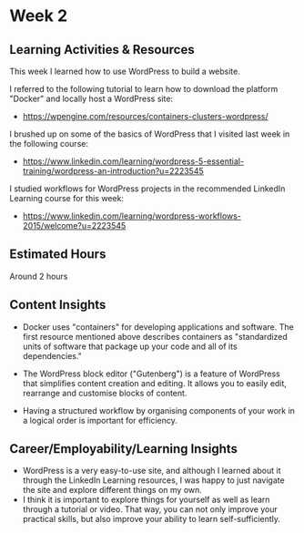 # Week 2

## Learning Activities & Resources
This week I learned how to use WordPress to build a website.

I referred to the following tutorial to learn how to download the platform "Docker" and locally host a WordPress site:
- https://wpengine.com/resources/containers-clusters-wordpress/

I brushed up on some of the basics of WordPress that I visited last week in the following course:
- https://www.linkedin.com/learning/wordpress-5-essential-training/wordpress-an-introduction?u=2223545

I studied workflows for WordPress projects in the recommended LinkedIn Learning course for this week:
- https://www.linkedin.com/learning/wordpress-workflows-2015/welcome?u=2223545 

## Estimated Hours
Around 2 hours

## Content Insights
- Docker uses "containers" for developing applications and software. The first resource mentioned above describes containers as "standardized units of software that package up your code and all of its dependencies."

- The WordPress block editor ("Gutenberg") is a feature of WordPress that simplifies content creation and editing. It allows you to easily edit, rearrange and customise blocks of content.

- Having a structured workflow by organising components of your work in a logical order is important for efficiency.

## Career/Employability/Learning Insights
- WordPress is a very easy-to-use site, and although I learned about it through the LinkedIn Learning resources, I was happy to just navigate the site and explore different things on my own.
- I think it is important to explore things for yourself as well as learn through a tutorial or video. That way, you can not only improve your practical skills, but also improve your ability to learn self-sufficiently.